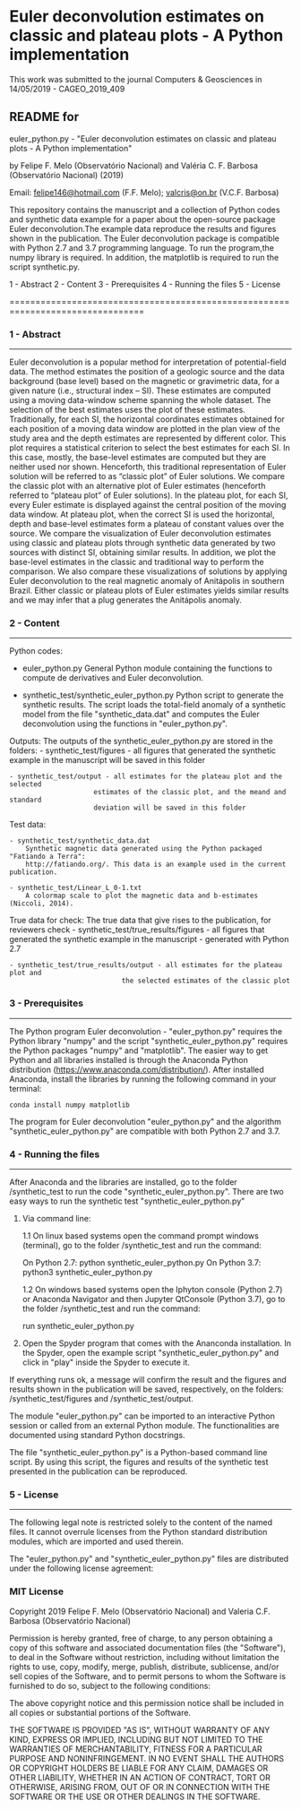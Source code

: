 # Euler deconvolution estimates on classic and plateau plots - A Python implementation
This work was submitted to the journal Computers & Geosciences in 14/05/2019 - CAGEO_2019_409

## README for

euler_python.py - "Euler deconvolution estimates on classic and plateau plots - A Python implementation"

by Felipe F. Melo (Observatório Nacional) and Valéria C. F. Barbosa (Observatório
Nacional) (2019)

Email: felipe146@hotmail.com (F.F. Melo); valcris@on.br (V.C.F. Barbosa) 

This repository contains the manuscript and a collection of Python codes and synthetic data 
example for a paper about the open-source package Euler deconvolution.The 
example data reproduce the results and figures shown in the publication. The Euler deconvolution
package is compatible with Python 2.7 and 3.7 programming language. To run the program,the 
numpy library is required. In addition, the matplotlib is required to run the script 
synthetic.py.

1 - Abstract
2 - Content
3 - Prerequisites
4 - Running the files
5 - License

================================================================================


### 1 - Abstract
----------------------
Euler deconvolution is a popular method for interpretation of potential-field data.
 The method estimates the position of a geologic source and the data background 
 (base level) based on the magnetic or gravimetric data, for a given nature (i.e.,
 structural index – SI). These estimates are computed using a moving data-window
 scheme spanning the whole dataset. The selection of the best estimates uses the
 plot of these estimates. Traditionally, for each SI, the horizontal coordinates
 estimates obtained for each position of a moving data window are plotted in the
 plan view of the study area and the depth estimates are represented by different
 color. This plot requires a statistical criterion to select the best estimates 
 for each SI. In this case, mostly, the base-level estimates are computed but they
 are neither used nor shown. Henceforth, this traditional representation of Euler
 solution will be referred to as “classic plot” of Euler solutions. We compare the
 classic plot with an alternative plot of Euler estimates (henceforth referred to
 “plateau plot” of Euler solutions). In the plateau plot, for each SI, every Euler
 estimate is displayed against the central position of the moving data window. At
 plateau plot, when the correct SI is used the horizontal, depth and base-level 
 estimates form a plateau of constant values over the source. We compare the 
 visualization of Euler deconvolution estimates using classic and plateau plots 
 through synthetic data generated by two sources with distinct SI, obtaining 
 similar results. In addition, we plot the base-level estimates in the classic 
 and traditional way to perform the comparison. We also compare these 
 visualizations of solutions by applying Euler deconvolution to the real magnetic
 anomaly of Anitápolis in southern Brazil. Either classic or plateau plots of Euler
 estimates yields similar results and we may infer that a plug generates the 
 Anitápolis anomaly.


### 2 - Content
----------------------

Python codes:

- euler_python.py
	General Python module containing the functions to compute de derivatives and 
	Euler deconvolution.
	
- synthetic_test/synthetic_euler_python.py
	Python script to generate the synthetic results. The script loads the total-field
	anomaly of a synthetic model from the file "synthetic_data.dat" and computes the
	Euler deconvolution using the functions in "euler_python.py". 
	
Outputs:
	The outputs of the synthetic_euler_python.py are stored in the folders: 
	- synthetic_test/figures - all figures that generated the synthetic example in 
						 the manuscript will be saved in this folder
						 
	- synthetic_test/output - all estimates for the plateau plot and the selected
						 estimates of the classic plot, and the meand and standard 
						 deviation will be saved in this folder

Test data:

	- synthetic_test/synthetic_data.dat
		Synthetic magnetic data generated using the Python packaged "Fatiando a Terra":
		http://fatiando.org/. This data is an example used in the current publication.
		
	- synthetic_test/Linear_L_0-1.txt
		A colormap scale to plot the magnetic data and b-estimates (Niccoli, 2014).

True data for check:
	The true data that give rises to the publication, for reviewers check
	- synthetic_test/true_results/figures - all figures that generated the synthetic 
								example in the manuscript - generated with Python 2.7
								
	- synthetic_test/true_results/output - all estimates for the plateau plot and 
								the selected estimates of the classic plot

### 3 - Prerequisites
----------------------
The Python program Euler deconvolution - "euler_python.py" requires the Python library "numpy" 
and the script "synthetic_euler_python.py" requires the Python packages "numpy" and "matplotlib". 
The easier way to get Python and all libraries installed is through the Anaconda Python 
distribution (https://www.anaconda.com/distribution/). After installed Anaconda, install the libraries 
by running the following command in your terminal:

	conda install numpy matplotlib

The program for Euler deconvolution "euler_python.py" and the algorithm "synthetic_euler_python.py"
 are compatible with both Python 2.7 and 3.7.

### 4 - Running the files
----------------------
After Anaconda and the libraries are installed, go to the folder /synthetic_test to run 
the code "synthetic_euler_python.py".
There are two easy ways to run the synthetic test "synthetic_euler_python.py"

1. Via command line: 

	1.1 On linux based systems open the command prompt windows (terminal), go to the folder 
	/synthetic_test and run the command:
	
	On Python 2.7: python synthetic_euler_python.py 
	On Python 3.7: python3 synthetic_euler_python.py 

	1.2 On windows based systems open the Iphyton console (Python 2.7) or 
	Anaconda Navigator and then Jupyter QtConsole (Python 3.7), go to the folder 
	/synthetic_test and run the command:

	run synthetic_euler_python.py

2. Open the Spyder program that comes with the Ananconda installation. In the Spyder, open
the example script "synthetic_euler_python.py" and click in "play" inside the Spyder to execute it.

If everything runs ok, a message will confirm the result and the figures and results shown in 
the publication will be saved, respectively, on the folders: /synthetic_test/figures and 
/synthetic_test/output.

The  module "euler_python.py" can be imported to an interactive Python session or called from
an external Python module. The functionalities are documented using standard Python
docstrings.

The file "synthetic_euler_python.py" is a Python-based command line script. By using this 
script, the figures and results of the synthetic test presented in the publication can be reproduced.


### 5 - License
----------------------
The following legal note is restricted solely to the content of the named files. It cannot
overrule licenses from the Python standard distribution modules, which are imported and
used therein.

The "euler_python.py" and "synthetic_euler_python.py" files are distributed under the 
following license agreement:

### MIT License

Copyright 2019 Felipe F. Melo (Observatório Nacional) and Valeria C.F. Barbosa (Observatório Nacional)

Permission is hereby granted, free of charge, to any person obtaining a copy
 of this software and associated documentation files (the "Software"), to deal
 in the Software without restriction, including without limitation the rights
 to use, copy, modify, merge, publish, distribute, sublicense, and/or sell
 copies of the Software, and to permit persons to whom the Software is
 furnished to do so, subject to the following conditions:

 The above copyright notice and this permission notice shall be included in
 all copies or substantial portions of the Software.

 THE SOFTWARE IS PROVIDED "AS IS", WITHOUT WARRANTY OF ANY KIND, EXPRESS OR
 IMPLIED, INCLUDING BUT NOT LIMITED TO THE WARRANTIES OF MERCHANTABILITY,
 FITNESS FOR A PARTICULAR PURPOSE AND NONINFRINGEMENT. IN NO EVENT SHALL THE
 AUTHORS OR COPYRIGHT HOLDERS BE LIABLE FOR ANY CLAIM, DAMAGES OR OTHER
 LIABILITY, WHETHER IN AN ACTION OF CONTRACT, TORT OR OTHERWISE, ARISING FROM,
 OUT OF OR IN CONNECTION WITH THE SOFTWARE OR THE USE OR OTHER DEALINGS IN
 THE SOFTWARE.
